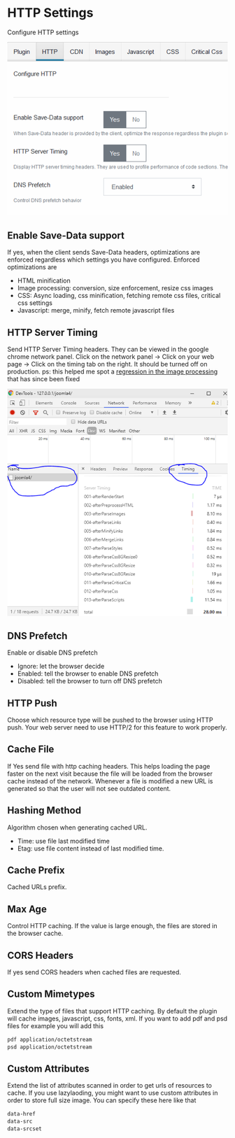 # HTTP Settings

Configure HTTP settings

![HTTP settings](../images/http-settings.PNG)

## Enable Save-Data support

If yes, when the client sends Save-Data headers, optimizations are enforced regardless which settings you have configured. Enforced optimizations are

- HTML minification
- Image processing: conversion, size enforcement, resize css images
- CSS: Async loading, css minification, fetching remote css files, critical css settings
- Javascript: merge, minify, fetch remote javascript files

## HTTP Server Timing

Send HTTP Server Timing headers. They can be viewed in the google chrome network panel. Click on the network panel -> Click on your web page -> Click on the timing tab on the right. It should be turned off on production.
ps: this helped me spot a [regression in the image processing](https://github.com/tbela99/gzip/issues/38) that has since been fixed

![Server Timing](../images/Server-Timing.PNG)

## DNS Prefetch

Enable or disable DNS prefetch

- Ignore: let the browser decide
- Enabled: tell the browser to enable DNS prefetch
- Disabled: tell the browser to turn off DNS prefetch

## HTTP Push

Choose which resource type will be pushed to the browser using HTTP push. Your web server need to use HTTP/2 for this feature to work properly.

## Cache File

If Yes send file with http caching headers. This helps loading the page faster on the next visit because the file will be loaded from the browser cache instead of the network. Whenever a file is modified a new URL is generated so that the user will not see outdated content.

## Hashing Method

Algorithm chosen when generating cached URL.

- Time: use file last modified time
- Etag: use file content instead of last modified time.

## Cache Prefix

Cached URLs prefix.

## Max Age

Control HTTP caching. If the value is large enough, the files are stored in the browser cache.

## CORS Headers

If yes send CORS headers when cached files are requested.

## Custom Mimetypes

Extend the type of files that support HTTP caching. By default the plugin will cache images, javascript, css, fonts, xml. If you want to add pdf and psd files for example you will add this

```markdown
pdf application/octetstream
psd application/octetstream
```

## Custom Attributes

Extend the list of attributes scanned in order to get urls of resources to cache. If you use lazylaoding, you might want to use custom attributes in order to store full size image. You can specify these here like that

```markdown
data-href
data-src
data-srcset
```

